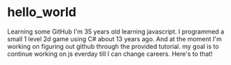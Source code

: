 # hello_world
Learning some GitHub
I'm 35 years old learning javascript.  I programmed a small 1 level 2d game using C# about 13 years ago.
And at the moment I'm working on figuring out github through the provided tutorial.
my goal is to continue working on js everday till I can change careers.
Here's to that!
